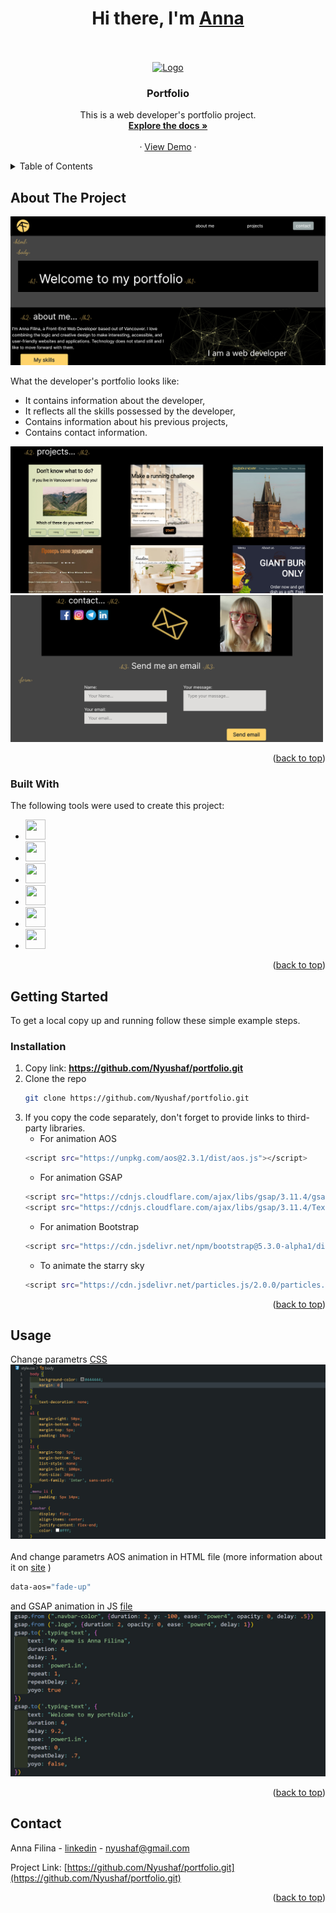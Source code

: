 <a name="readme-top"></a>
<div>
  <h1 align="center">Hi there, I'm <a href="https://www.instagram.com/prostofil_ka/" target="_blank">Anna</a></h1>
</div>
<br />
<!-- PROJECT LOGO -->
<br />
<div align="center">
  <a href="https://github.com/Nyushaf/portfolio.git">
    <img src="https://media.giphy.com/media/H1f1T0tKK4jEfNt6MG/giphy.gif" alt="Logo" width="200" height="200">
  </a>

  <h3 align="center">Portfolio</h3>

  <p align="center">
    This is a web developer's portfolio project. 
       <br />
    <a href="https://github.com/Nyushaf/portfolio"><strong>Explore the docs »</strong></a>
    <br />
    <br />
    ·
    <a href="https://nyushaf-portfolio.netlify.app">View Demo</a>
    ·
  </p>
  <a name="readme-top"></a>
</div>



<!-- TABLE OF CONTENTS -->
<details>
  <summary>Table of Contents</summary>
  <ol>
    <li>
      <a href="#about-the-project">About The Project</a>
      <ul>
        <li><a href="#built-with">Built With</a></li>
      </ul>
    </li>
    <li>
      <a href="#getting-started">Getting Started</a>
      <ul>
        <li><a href="#installation">Installation</a></li>
      </ul>
    </li>
    <li><a href="#usage">Usage</a></li>
    <li><a href="#contact">Contact</a></li>
  </ol>
</details>

<!-- ABOUT THE PROJECT -->
## About The Project

<img src="image/welcome.jpg" alt="screen">

What the developer's portfolio looks like:
* It contains information about the developer, 
* It reflects all the skills possessed by the developer,
* Contains information about his previous projects,
* Contains contact information.

<img width="500px" src="image/project.jpg" alt="screen"> <img width="500px" src="image/contacts.jpg" alt="screen">

<p align="right">(<a href="#readme-top">back to top</a>)</p>

### Built With

The following tools were used to create this project:

* <img height="32" width="32" src="https://cdn.simpleicons.org/react" />
* <img height="32" width="32" src="https://cdn.simpleicons.org/javascript" />
* <img height="32" width="32" src="https://cdn.simpleicons.org/html5" />
* <img height="32" width="32" src="https://cdn.simpleicons.org/css3" />
* <img height="32" width="32" src="https://cdn.simpleicons.org/greensock" />
* <img height="32" width="32" src="https://cdn.simpleicons.org/bootstrap" />

<p align="right">(<a href="#readme-top">back to top</a>)</p>

<!-- GETTING STARTED -->
## Getting Started

To get a local copy up and running follow these simple example steps.

### Installation

1. Copy link: <strong>https://github.com/Nyushaf/portfolio.git</strong>
2. Clone the repo 
   ```sh
   git clone https://github.com/Nyushaf/portfolio.git
   ```
3. If you copy the code separately, don't forget to provide links to third-party libraries.
   * For animation AOS
   ```sh
   <script src="https://unpkg.com/aos@2.3.1/dist/aos.js"></script>
   ```
   * For animation GSAP
   ```sh
   <script src="https://cdnjs.cloudflare.com/ajax/libs/gsap/3.11.4/gsap.min.js"></script>
   <script src="https://cdnjs.cloudflare.com/ajax/libs/gsap/3.11.4/TextPlugin.min.js"></script>
   ```
   * For animation Bootstrap
   ```sh
   <script src="https://cdn.jsdelivr.net/npm/bootstrap@5.3.0-alpha1/dist/js/bootstrap.bundle.min.js" integrity="sha384-w76AqPfDkMBDXo30jS1Sgez6pr3x5MlQ1ZAGC+nuZB+EYdgRZgiwxhTBTkF7CXvN" crossorigin="anonymous"></script>
   ```
   * To animate the starry sky
   ```sh
   <script src="https://cdn.jsdelivr.net/particles.js/2.0.0/particles.min.js"></script>
   ```

<p align="right">(<a href="#readme-top">back to top</a>)</p>



<!-- USAGE EXAMPLES -->
## Usage

Change parametrs [CSS](https://github.com/Nyushaf/portfolio/blob/b818f3aa3dceba91ca871e95862374e035009e32/style.css#L1-L502https://github.com/Nyushaf/portfolio/blob/b818f3aa3dceba91ca871e95862374e035009e32/style.css#L1-L502)
   <img src="image/css.jpg" alt="screen">
<br />
<br />
And change parametrs AOS animation in HTML file (more information about it on [site](https://active-vision.ru/blog/animatsiya-pri-prokrutke/) )
   ```sh
   data-aos="fade-up"
   ```
and GSAP animation in JS [file](https://github.com/Nyushaf/portfolio/blob/494a832efc48ab0c9e1efd10d2a3b86ca5c03b36/script.js#L4-L23)
<img src="image/gsap.jpg" alt="screen">
   <br />
   
<p align="right">(<a href="#readme-top">back to top</a>)</p>

<!-- CONTACT -->
## Contact

Anna Filina - [linkedin](https://www.linkedin.com/in/anyuta-filina-40a131265/) - nyushaf@gmail.com

Project Link: [https://github.com/Nyushaf/portfolio.git](https://github.com/Nyushaf/portfolio.git)

<p align="right">(<a href="#readme-top">back to top</a>)</p

